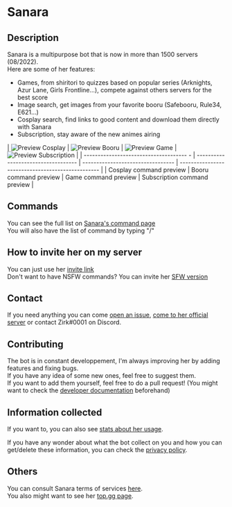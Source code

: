 # Sanara

## Description
Sanara is a multipurpose bot that is now in more than 1500 servers (08/2022).<br/>
Here are some of her features:
- Games, from shiritori to quizzes based on popular series (Arknights, Azur Lane, Girls Frontline...), compete against others servers for the best score
- Image search, get images from your favorite booru (Safebooru, Rule34, E621...)
- Cosplay search, find links to good content and download them directly with Sanara
- Subscription, stay aware of the new animes airing

| ![Preview Cosplay](Preview/Cosplay.png) | ![Preview Booru](Preview/Booru.png) | ![Preview Game](Preview/Game.png) | ![Preview Subscription](Preview/Subscription.png) |
| ------------------------------------- - | ----------------------------------- | --------------------------------- | ------------------------------------------------- |
| Cosplay command preview                 | Booru command preview               | Game command preview              | Subscription command preview                      |

## Commands
You can see the full list on [Sanara's command page](https://sanara.zirk.eu/commands.html)<br/>
You will also have the list of command by typing "/"

## How to invite her on my server
You can just use her [invite link](https://discord.com/oauth2/authorize?client_id=329664361016721408&scope=bot%20applications.commands)<br/>
Don't want to have NSFW commands? You can invite her [SFW version](https://discord.com/api/oauth2/authorize?client_id=883767204733157397&scope=bot%20applications.commands)

## Contact
If you need anything you can come [open an issue](https://github.com/Xwilarg/Sanara/issues), [come to her official server](https://discordapp.com/invite/H6wMRYV) or contact Zirk#0001 on Discord.

## Contributing
The bot is in constant developpement, I'm always improving her by adding features and fixing bugs.<br/>
If you have any idea of some new ones, feel free to suggest them.<br/>
If you want to add them yourself, feel free to do a pull request! (You might want to check the [developer documentation](https://sanara.zirk.eu/documentation.html) beforehand)

## Information collected
If you want to, you can also see [stats about her usage](https://sanara.zirk.eu/stats.html).

If you have any wonder about what the bot collect on you and how you can get/delete these information, you can check the [privacy policy](https://sanara.zirk.eu/privacy.html).

## Others
You can consult Sanara terms of services [here](https://sanara.zirk.eu/terms.html). \
You also might want to see her [top.gg page](https://top.gg/bot/329664361016721408).
